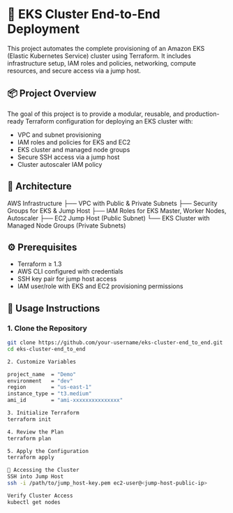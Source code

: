 # 🚀 EKS Cluster End-to-End Deployment

This project automates the complete provisioning of an Amazon EKS (Elastic Kubernetes Service) cluster using Terraform. It includes infrastructure setup, IAM roles and policies, networking, compute resources, and secure access via a jump host.

## 📦 Project Overview

The goal of this project is to provide a modular, reusable, and production-ready Terraform configuration for deploying an EKS cluster with:

- VPC and subnet provisioning
- IAM roles and policies for EKS and EC2
- EKS cluster and managed node groups
- Secure SSH access via a jump host
- Cluster autoscaler IAM policy

## 🧱 Architecture


AWS Infrastructure 
├── VPC with Public & Private Subnets 
├── Security Groups for EKS & Jump Host 
├── IAM Roles for EKS Master, Worker Nodes, Autoscaler 
├── EC2 Jump Host (Public Subnet) 
└── EKS Cluster with Managed Node Groups (Private Subnets)


## ⚙️ Prerequisites

- Terraform ≥ 1.3
- AWS CLI configured with credentials
- SSH key pair for jump host access
- IAM user/role with EKS and EC2 provisioning permissions

## 🚀 Usage Instructions

### 1. Clone the Repository

```bash
git clone https://github.com/your-username/eks-cluster-end_to_end.git
cd eks-cluster-end_to_end

2. Customize Variables

project_name  = "Demo"
environment   = "dev"
region        = "us-east-1"
instance_type = "t3.medium"
ami_id        = "ami-xxxxxxxxxxxxxxx"

3. Initialize Terraform
terraform init

4. Review the Plan
terraform plan

5. Apply the Configuration
terraform apply

🔐 Accessing the Cluster
SSH into Jump Host
ssh -i /path/to/jump_host-key.pem ec2-user@<jump-host-public-ip>

Verify Cluster Access
kubectl get nodes
